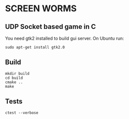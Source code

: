 # SCREEN WORMS
## UDP Socket based game in C

You need gtk2 installed to build gui server. On Ubuntu run:

```sudo apt-get install gtk2.0```

## Build
```
mkdir build
cd build
cmake ..
make
```

## Tests
```ctest --verbose```